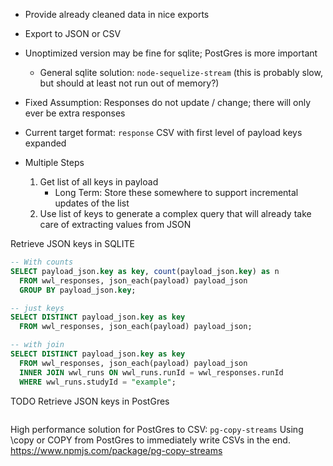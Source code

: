 - Provide already cleaned data in nice exports
- Export to JSON or CSV
- Unoptimized version may be fine for sqlite; PostGres is more important
	- General sqlite solution: `node-sequelize-stream` (this is probably slow, but should at least not run out of memory?)

- Fixed Assumption: Responses do not update / change; there will only ever be extra responses

- Current target format: `response` CSV with first level of payload keys expanded

- Multiple Steps
	1. Get list of all keys in payload
		- Long Term: Store these somewhere to support incremental updates of the list
	2. Use list of keys to generate a complex query that will already take care of extracting values from JSON

Retrieve JSON keys in SQLITE
```sql
-- With counts
SELECT payload_json.key as key, count(payload_json.key) as n
  FROM wwl_responses, json_each(payload) payload_json
  GROUP BY payload_json.key;

-- just keys
SELECT DISTINCT payload_json.key as key
  FROM wwl_responses, json_each(payload) payload_json;

-- with join
SELECT DISTINCT payload_json.key as key
  FROM wwl_responses, json_each(payload) payload_json
  INNER JOIN wwl_runs ON wwl_runs.runId = wwl_responses.runId
  WHERE wwl_runs.studyId = "example";
```

TODO
Retrieve JSON keys in PostGres
```sql
```

High performance solution for PostGres to CSV: `pg-copy-streams`
Using \copy or COPY from PostGres to immediately write CSVs in the end.
https://www.npmjs.com/package/pg-copy-streams

